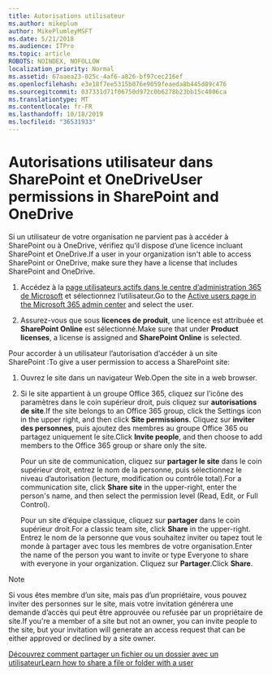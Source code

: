 ```yaml
---
title: Autorisations utilisateur
ms.author: mikeplum
author: MikePlumleyMSFT
ms.date: 5/21/2018
ms.audience: ITPro
ms.topic: article
ROBOTS: NOINDEX, NOFOLLOW
localization_priority: Normal
ms.assetid: 67aaea23-025c-4af6-a826-bf97cec216ef
ms.openlocfilehash: e3e18f7ee5315b076e9059feaeda8b445d89c476
ms.sourcegitcommit: 037331d71f06750d972c0b6278b23bb15c4806ca
ms.translationtype: MT
ms.contentlocale: fr-FR
ms.lasthandoff: 10/18/2019
ms.locfileid: "36531933"
---
```

# <a name="user-permissions-in-sharepoint-and-onedrive"></a><span data-ttu-id="846b3-102">Autorisations utilisateur dans SharePoint et OneDrive</span><span class="sxs-lookup"><span data-stu-id="846b3-102">User permissions in SharePoint and OneDrive</span></span>

<span data-ttu-id="846b3-103">Si un utilisateur de votre organisation ne parvient pas à accéder à SharePoint ou à OneDrive, vérifiez qu’il dispose d’une licence incluant SharePoint et OneDrive.</span><span class="sxs-lookup"><span data-stu-id="846b3-103">If a user in your organization isn't able to access SharePoint or OneDrive, make sure they have a license that includes SharePoint and OneDrive.</span></span> 
  
1. <span data-ttu-id="846b3-104">Accédez à la [page utilisateurs actifs dans le centre d’administration 365 de Microsoft](https://portal.office.com/adminportal/home#/users) et sélectionnez l’utilisateur.</span><span class="sxs-lookup"><span data-stu-id="846b3-104">Go to the [Active users page in the Microsoft 365 admin center](https://portal.office.com/adminportal/home#/users) and select the user.</span></span> 
    
2. <span data-ttu-id="846b3-105">Assurez-vous que sous **licences de produit**, une licence est attribuée et **SharePoint Online** est sélectionné.</span><span class="sxs-lookup"><span data-stu-id="846b3-105">Make sure that under **Product licenses**, a license is assigned and **SharePoint Online** is selected.</span></span> 
    
 <span data-ttu-id="846b3-106">Pour accorder à un utilisateur l’autorisation d’accéder à un site SharePoint :</span><span class="sxs-lookup"><span data-stu-id="846b3-106">To give a user permission to access a SharePoint site:</span></span> 
  
1. <span data-ttu-id="846b3-107">Ouvrez le site dans un navigateur Web.</span><span class="sxs-lookup"><span data-stu-id="846b3-107">Open the site in a web browser.</span></span>
    
2. <span data-ttu-id="846b3-108">Si le site appartient à un groupe Office 365, cliquez sur l’icône des paramètres dans le coin supérieur droit, puis cliquez sur **autorisations de site**.</span><span class="sxs-lookup"><span data-stu-id="846b3-108">If the site belongs to an Office 365 group, click the Settings icon in the upper right, and then click **Site permissions**.</span></span> <span data-ttu-id="846b3-109">Cliquez sur **inviter des personnes**, puis ajoutez des membres au groupe Office 365 ou partagez uniquement le site.</span><span class="sxs-lookup"><span data-stu-id="846b3-109">Click **Invite people**, and then choose to add members to the Office 365 group or share only the site.</span></span> 
    
    <span data-ttu-id="846b3-110">Pour un site de communication, cliquez sur **partager le site** dans le coin supérieur droit, entrez le nom de la personne, puis sélectionnez le niveau d’autorisation (lecture, modification ou contrôle total).</span><span class="sxs-lookup"><span data-stu-id="846b3-110">For a communication site, click **Share site** in the upper-right, enter the person's name, and then select the permission level (Read, Edit, or Full Control).</span></span> 
    
    <span data-ttu-id="846b3-111">Pour un site d’équipe classique, cliquez sur **partager** dans le coin supérieur droit.</span><span class="sxs-lookup"><span data-stu-id="846b3-111">For a classic team site, click **Share** in the upper-right.</span></span> <span data-ttu-id="846b3-112">Entrez le nom de la personne que vous souhaitez inviter ou tapez tout le monde à partager avec tous les membres de votre organisation.</span><span class="sxs-lookup"><span data-stu-id="846b3-112">Enter the name of the person you want to invite or type Everyone to share with everyone in your organization.</span></span> <span data-ttu-id="846b3-113">Cliquez sur **Partager**.</span><span class="sxs-lookup"><span data-stu-id="846b3-113">Click **Share**.</span></span>
    
> [!NOTE]
> <span data-ttu-id="846b3-114">Si vous êtes membre d’un site, mais pas d’un propriétaire, vous pouvez inviter des personnes sur le site, mais votre invitation générera une demande d’accès qui peut être approuvée ou refusée par un propriétaire de site.</span><span class="sxs-lookup"><span data-stu-id="846b3-114">If you're a member of a site but not an owner, you can invite people to the site, but your invitation will generate an access request that can be either approved or declined by a site owner.</span></span> 
  
[<span data-ttu-id="846b3-115">Découvrez comment partager un fichier ou un dossier avec un utilisateur</span><span class="sxs-lookup"><span data-stu-id="846b3-115">Learn how to share a file or folder with a user</span></span>](https://go.microsoft.com/fwlink/?linkid=533408)
  

